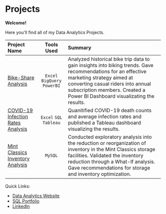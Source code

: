 # Projects
**Welcome!**

Here you'll find all of my Data Analytics Projects. 

| Project Name |   Tools Used   |   Summary   |
| :---         |     :---:      |    :---     |
|[Bike-Share Analysis](https://github.com/phelpsbp/Projects/tree/main/Bike-Share%20Analysis)|`Excel` `BigQuery` `PowerBI`|Analyzed historical bike trip data to gain insights into biking trends. Gave recommendations for an effective marketing strategy aimed at converting casual riders into annual subscription members. Created a Power BI Dashboard visualizating the results.|
|[COVID-19 Infection Rates Analysis](https://github.com/phelpsbp/Projects/tree/main/COVID%20Portfolio%20Project)|`Excel` `SQL` `Tableau`|Quanitified COVID-19 death counts and average infection rates and published a Tableau dashboard visualizing the results.|
|[Mint Classics Inventory Analysis](https://github.com/phelpsbp/Projects/tree/main/Mint%20Classics%20Inventory%20Analysis)|`MySQL`|Conducted exploratory analysis into the reduction or reorganization of inventory in the Mint Classics storage facilities. Validated the inventory reduction through a What-If analysis. Gave recommendations for storage and inventory optimization.|


Quick Links:
* [Data Analytics Website](https://phelpsbp.github.io)
* [SQL Portfolio](https://github.com/phelpsbp/Project-Files/tree/main/SQL)
* [LinkedIn](https://www.linkedin.com/in/brittany-everette/)
